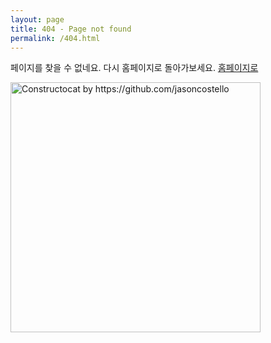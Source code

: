 ```yaml
---
layout: page
title: 404 - Page not found
permalink: /404.html
---
```


페이지를 찾을 수 없네요. 다시 홈페이지로 돌아가보세요. [홈페이지로]( https://sacru2red.github.io/)

[<img src="https://sacru2red.github.io//images/404.jpg" alt="Constructocat by https://github.com/jasoncostello" style="width: 400px;"/>]( https://sacru2red.github.io//)
